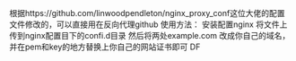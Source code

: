 根据https://github.com/linwoodpendleton/nginx_proxy_conf这位大佬的配置文件修改的，可以直接用在反向代理github
使用方法：
安装配置nginx
将文件上传到nginx配置目下的confi.d目录
然后将两处example.com 改成你自己的域名，并在pem和key的地方替换上你自己的网站证书即可
DF